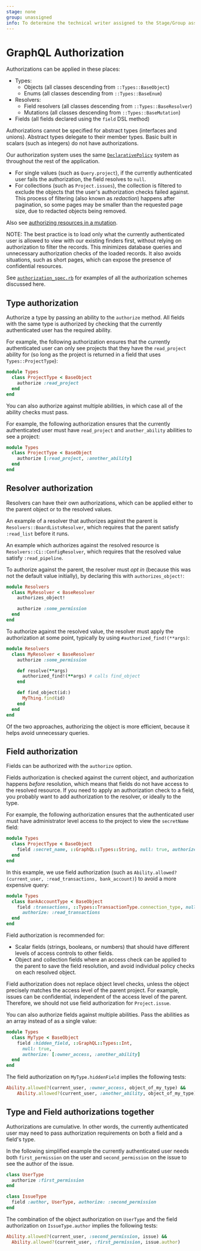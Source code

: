 ```yaml
---
stage: none
group: unassigned
info: To determine the technical writer assigned to the Stage/Group associated with this page, see https://about.gitlab.com/handbook/engineering/ux/technical-writing/#assignments
---
```


# GraphQL Authorization

Authorizations can be applied in these places:

- Types:
  - Objects (all classes descending from `::Types::BaseObject`)
  - Enums (all classes descending from `::Types::BaseEnum`)
- Resolvers:
  - Field resolvers (all classes descending from `::Types::BaseResolver`)
  - Mutations (all classes descending from `::Types::BaseMutation`)
- Fields (all fields declared using the `field` DSL method)

Authorizations cannot be specified for abstract types (interfaces and
unions). Abstract types delegate to their member types.
Basic built in scalars (such as integers) do not have authorizations.

Our authorization system uses the same [`DeclarativePolicy`](../policies.md)
system as throughout the rest of the application.

- For single values (such as `Query.project`), if the currently authenticated
  user fails the authorization, the field resolves to `null`.
- For collections (such as `Project.issues`), the collection is filtered to
  exclude the objects that the user's authorization checks failed against. This
  process of filtering (also known as _redaction_) happens after pagination, so
  some pages may be smaller than the requested page size, due to redacted
  objects being removed.

Also see [authorizing resources in a mutation](../api_graphql_styleguide.md#authorizing-resources).

NOTE:
The best practice is to load only what the currently authenticated user is allowed to
view with our existing finders first, without relying on authorization
to filter the records. This minimizes database queries and unnecessary
authorization checks of the loaded records. It also avoids situations,
such as short pages, which can expose the presence of confidential resources.

See [`authorization_spec.rb`](https://gitlab.com/gitlab-org/gitlab/-/blob/master/spec/graphql/features/authorization_spec.rb)
for examples of all the authorization schemes discussed here.

## Type authorization

Authorize a type by passing an ability to the `authorize` method. All
fields with the same type is authorized by checking that the
currently authenticated user has the required ability.

For example, the following authorization ensures that the currently
authenticated user can only see projects that they have the
`read_project` ability for (so long as the project is returned in a
field that uses `Types::ProjectType`):

```ruby
module Types
  class ProjectType < BaseObject
    authorize :read_project
  end
end
```

You can also authorize against multiple abilities, in which case all of
the ability checks must pass.

For example, the following authorization ensures that the currently
authenticated user must have `read_project` and `another_ability`
abilities to see a project:

```ruby
module Types
  class ProjectType < BaseObject
    authorize [:read_project, :another_ability]
  end
end
```

## Resolver authorization

Resolvers can have their own authorizations, which can be applied either to the
parent object or to the resolved values.

An example of a resolver that authorizes against the parent is
`Resolvers::BoardListsResolver`, which requires that the parent
satisfy `:read_list` before it runs.

An example which authorizes against the resolved resource is
`Resolvers::Ci::ConfigResolver`, which requires that the resolved value satisfy
`:read_pipeline`.

To authorize against the parent, the resolver must _opt in_ (because this
was not the default value initially), by declaring this with `authorizes_object!`:

```ruby
module Resolvers
  class MyResolver < BaseResolver
    authorizes_object!

    authorize :some_permission
  end
end
```

To authorize against the resolved value, the resolver must apply the
authorization at some point, typically by using `#authorized_find!(**args)`:

```ruby
module Resolvers
  class MyResolver < BaseResolver
    authorize :some_permission

    def resolve(**args)
      authorized_find!(**args) # calls find_object
    end

    def find_object(id:)
      MyThing.find(id)
    end
  end
end
```

Of the two approaches, authorizing the object is more efficient, because it
helps avoid unnecessary queries.

## Field authorization

Fields can be authorized with the `authorize` option.

Fields authorization is checked against the current object, and
authorization happens _before_ resolution, which means that
fields do not have access to the resolved resource. If you need to
apply an authorization check to a field, you probably want to add
authorization to the resolver, or ideally to the type.

For example, the following authorization ensures that the
authenticated user must have administrator level access to the project
to view the `secretName` field:

```ruby
module Types
  class ProjectType < BaseObject
    field :secret_name, ::GraphQL::Types::String, null: true, authorize: :owner_access
  end
end
```

In this example, we use field authorization (such as
`Ability.allowed?(current_user, :read_transactions, bank_account)`) to avoid
a more expensive query:

```ruby
module Types
  class BankAccountType < BaseObject
    field :transactions, ::Types::TransactionType.connection_type, null: true,
      authorize: :read_transactions
  end
end
```

Field authorization is recommended for:

- Scalar fields (strings, booleans, or numbers) that should have different levels
  of access controls to other fields.
- Object and collection fields where an access check can be applied to the
  parent to save the field resolution, and avoid individual policy checks
  on each resolved object.

Field authorization does not replace object level checks, unless the object
precisely matches the access level of the parent project. For example, issues
can be confidential, independent of the access level of the parent. Therefore,
we should not use field authorization for `Project.issue`.

You can also authorize fields against multiple abilities. Pass the abilities
as an array instead of as a single value:

```ruby
module Types
  class MyType < BaseObject
    field :hidden_field, ::GraphQL::Types::Int,
      null: true,
      authorize: [:owner_access, :another_ability]
  end
end
```

The field authorization on `MyType.hiddenField` implies the following tests:

```ruby
Ability.allowed?(current_user, :owner_access, object_of_my_type) &&
    Ability.allowed?(current_user, :another_ability, object_of_my_type)
```

## Type and Field authorizations together

Authorizations are cumulative. In other words, the currently authenticated
user may need to pass authorization requirements on both a field and a field's
type.

In the following simplified example the currently authenticated user
needs both `first_permission` on the user and `second_permission` on the
issue to see the author of the issue.

```ruby
class UserType
  authorize :first_permission
end
```

```ruby
class IssueType
  field :author, UserType, authorize: :second_permission
end
```

The combination of the object authorization on `UserType` and the field authorization on `IssueType.author` implies the following tests:

```ruby
Ability.allowed?(current_user, :second_permission, issue) &&
  Ability.allowed?(current_user, :first_permission, issue.author)
```
